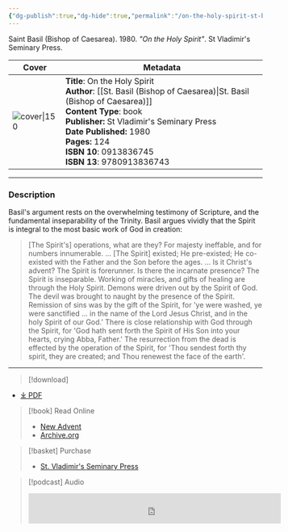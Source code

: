 ```yaml
---
{"dg-publish":true,"dg-hide":true,"permalink":"/on-the-holy-spirit-st-basil/","hide":true,"dgPassFrontmatter":true,"noteIcon":""}
---
```



Saint Basil (Bishop of Caesarea). 1980. *"On the Holy Spirit"*. St Vladimir's Seminary Press.


| Cover                                                                                                                       | Metadata                                                                  
| --------------------------------------------------------------------------------------------------------------------------- |  --- |
| ![cover\|150](https://images-na.ssl-images-amazon.com/images/S/compressed.photo.goodreads.com/books/1173057525i/242676.jpg) | **Title**: On the Holy Spirit<br>**Author**: [[St. Basil (Bishop of Caesarea)\|St. Basil (Bishop of Caesarea)]]<br>**Content Type**: book<br>**Publisher:** St Vladimir's Seminary Press<br>**Date Published:** 1980<br>**Pages:** 124<br>**ISBN 10**: 0913836745<br>**ISBN 13**: 9780913836743

---
### Description
Basil's argument rests on the overwhelming testimony of Scripture, and the fundamental inseparability of the Trinity. Basil argues vividly that the Spirit is integral to the most basic work of God in creation:

>[The Spirit's] operations, what are they? For majesty ineffable, and for numbers innumerable. ... [The Spirit] existed; He pre-existed; He co-existed with the Father and the Son before the ages. ... Is it Christ's advent? The Spirit is forerunner. Is there the incarnate presence? The Spirit is inseparable. Working of miracles, and gifts of healing are through the Holy Spirit. Demons were driven out by the Spirit of God. The devil was brought to naught by the presence of the Spirit. Remission of sins was by the gift of the Spirit, for 'ye were washed, ye were sanctified ... in the name of the Lord Jesus Christ, and in the holy Spirit of our God.' There is close relationship with God through the Spirit, for 'God hath sent forth the Spirit of His Son into your hearts, crying Abba, Father.' The resurrection from the dead is effected by the operation of the Spirit, for 'Thou sendest forth thy spirit, they are created; and Thou renewest the face of the earth'.
---

>[!download]
- [⤓ PDF](https://mega.nz/file/EJVh2B6K#d4Q0m8FB_YfZhOcz1Egfsla9_7K-Q8BSHHiO8U0OpaQ)

>[!book] Read Online
>- [New Advent](https://www.newadvent.org/fathers/3203.htm)
>- [Archive.org](https://archive.org/details/saint-basil-the-great-on-the-holy-spirit)

>[!basket] Purchase
>- [St. Vladimir's Seminary Press](https://svspress.com/on-the-holy-spirit-st-basil-the-great/)

>[!podcast] Audio
><iframe src="https://archive.org/embed/bookofsaintbasilonthespirit_2310_librivox" width="500" height="60" frameborder="0" webkitallowfullscreen="true" mozallowfullscreen="true" allowfullscreen></iframe>